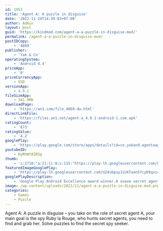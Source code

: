 ```yaml
---
id: 1953
title: 'Agent A: A puzzle in disguise'
date: '2022-11-24T14:39:03+07:00'
author: Admin
layout: post
guid: 'https://kindmod.com/agent-a-a-puzzle-in-disguise-mod/'
permalink: /agent-a-a-puzzle-in-disguise-mod/
postIDCopy:
    - '4669'
publisher:
    - 'Yak & Co'
operatingSystem:
    - 'Android 4.4'
priceApp:
    - '0'
priceCurrencyApp:
    - USD
versionApp:
    - 4.9.1
fileSizeApp:
    - 341.9Mb
downloadPage:
    - 'https://an1.com/file_4669-dw.html'
directLinkFile:
    - 'https://files.an1.net/agent-a_4.9.1-android-1.com.apk'
ratingCount:
    - '873'
ratingValue:
    - '4.2'
googlePlay:
    - 'https://play.google.com/store/apps/details?id=co.yakand.agentaapuzzleindisguise'
youtubeID:
    - HyRhWt8IRSg
thumb:
    - 's:2710:"a:21:{i:0;s:115:"https://play-lh.googleusercontent.com/kCvY7cQJKeNFUbMU4xL0LRDbNYT8r9bLK_fmJ5WR5pU-38ohyoxyoZFT4CTL7OERawE=w526-h296";i:1;s:116:"https://play-lh.googleusercontent.com/1JZelZhptzTXguHcjwuwXuSj3N3qOYfRBpBSQgX7QjJXzhUnupqB6NVqRH8SPv6jc46i=w526-h296";i:2;s:115:"https://play-lh.googleusercontent.com/HR3OWJWXQMRNNKACoB-USDMdSokZrhHWN8ZcRAnltIIfP6hc6jDwlVIY_PUmtG0orHw=w526-h296";i:3;s:115:"https://play-lh.googleusercontent.com/-mkwhMWBryXXfQ5OwxNoPVCOYwbProRQeb0gaTG2XboDL9QP9lnNdDW9pbxfALEQm1k=w526-h296";i:4;s:115:"https://play-lh.googleusercontent.com/UoZYnpOa8USAvX4xkwg5VpwfDcE4Bir8_3qWqlTsSkUAmASuYgkluCGbuT_9QVIKX7M=w526-h296";i:5;s:114:"https://play-lh.googleusercontent.com/K8OnfTQ4-jzXTDvaSQ_iH2nOrWnxfOd6ec2g4OZZm-vmPrx0CqG48C_m7dTJB-E-SQ=w526-h296";i:6;s:116:"https://play-lh.googleusercontent.com/e-mzEu9fvmEz4LAv_xPAZl2AxhoXpJdqgsp0H4nb8-s4I5WBvY27SGv8UV5ex-JaDV26=w526-h296";i:7;s:116:"https://play-lh.googleusercontent.com/6a8Dnxf8bDSA4wGQ-2HValjtLc1XEUBg2J8c2h6nFWyxQixipsDJoHP1Mykh_Hbvu1Ia=w526-h296";i:8;s:116:"https://play-lh.googleusercontent.com/eiOsWIWjsKaFaZDy-Vr4aDP6sXdkmuXYDP6CCIQQFUOPbMpkFsu9oiaRB2npXMo6fr3A=w526-h296";i:9;s:115:"https://play-lh.googleusercontent.com/1JFG4t0qgShYzoZdNMSA9aeZCL770coJ9slYKpO9cgYjGc5_qr-lA6LP-1ygPyoXlYE=w526-h296";i:10;s:115:"https://play-lh.googleusercontent.com/_HfIzBj0PDY0ENEv9wM_2Z96HOgqfzOBgSR0lkIGC7v5R87LtI-fX9B1S93WNszm4Iw=w526-h296";i:11;s:115:"https://play-lh.googleusercontent.com/qaij3rJT5yWQclWQHg28xXv5KMbxzqtNAhc7sFhnN_TP5eV-qNPL1lq36JjwnmQT4d4=w526-h296";i:12;s:115:"https://play-lh.googleusercontent.com/84cwgBApKp8gfuLIks2VWIn6qGVrIDnkDwhNxFLAqj_yqSYKJX60N7xZvjeR-D8H9Hs=w526-h296";i:13;s:116:"https://play-lh.googleusercontent.com/eDe3HhUd9zpkoaJL4hdtOYRvBNu_wfZsdJIjNFAmqUi1HYTftoc3IoeYUgC4erCmXTDx=w526-h296";i:14;s:116:"https://play-lh.googleusercontent.com/Ta2uWghcGcO9J-ArOWuFk1_qF-F1WT3BZYNJ7vk7-IkO75d4RL2QZsJlxIXfOokdSirw=w526-h296";i:15;s:115:"https://play-lh.googleusercontent.com/a2p0mNX8AltvMsSjbXq6tyuQXCjYU5ryPjZE5iX5f39tmmRX27HORQEn2awsFxc-RVA=w526-h296";i:16;s:115:"https://play-lh.googleusercontent.com/l-DiUCb5N4i7-6AX5wajCVOsJ_2sosXgGVuc-vZlhDy-ibfzBdFa9UZx3kKOIXLY0jM=w526-h296";i:17;s:116:"https://play-lh.googleusercontent.com/xbUraLMGe6Wt12MpXdy1jnf3gk9FE3JCCteXk2viWKcjYmry1na1XckEmVdyHo93wtja=w526-h296";i:18;s:114:"https://play-lh.googleusercontent.com/1knd26Mt_JJKRGQ_yve9jyjKVAFLDIP0GBRbohsFhPCFxG8Iaza4wTL4wkpuVsGO_Q=w526-h296";i:19;s:114:"https://play-lh.googleusercontent.com/XpbAjpfTAQEgMsg5e6DYPBt6CnhWS-Y_ERxVvF8HErQ6jGba9sRe21V0Quhwot9t5w=w526-h296";i:20;s:115:"https://play-lh.googleusercontent.com/AZkD1GvKx04zC9IP6S_c2DwXg9krCXNeIBlk_GyvFmwsX30LVtZwqmN3WqS3Bz9RJRM=w526-h296";}";'
featuredImageGooglePlay:
    - 'https://play-lh.googleusercontent.com/UZ4sbpuyJiUkTaan57cyD9qxzcv1EjdT5Krx7LWdbkxpstHmkVt0FNcZg67eZtWJJyw'
googlePlayDescription:
    - 'Google Play Android Excellence award winner.A suave secret agent escape room. Use your Bond like detective skills to infiltrate enemy spy Ruby La Rouge''s secret hideaway and put a stop to her evil plans before she escapes!.Are your secret agent skills on point? Find out as you assume the role of Agent A in this award winning indie point & click adventure full of retro futuristic contraptions, hidden objects, gadgets and clever logic based puzzles. But do be warned… Ruby La Rouge is no spy to be taken lightly! Explore a labyrinth of perplexing puzzles in this quirky game of cat and mouse that’ll have you wondering whether you’re the cat… or the mouse!!.'
image: /wp-content/uploads/2022/11/agent-a-a-puzzle-in-disguise-mod.png
categories:
    - Games
    - Puzzle
---
```


Agent A: A puzzle in disguise – you take on the role of secret agent A, your main goal is the spy Ruby la Rouge, who hunts secret agents, you need to find and grab her. Solve puzzles to find the secret spy seeker.